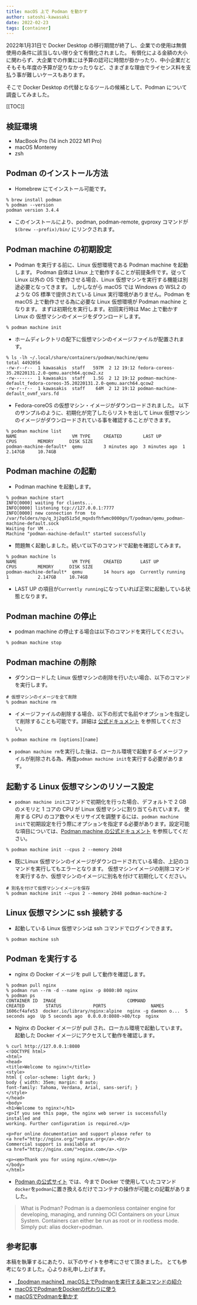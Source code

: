 ```yaml
---
title: macOS 上で Podman を動かす
author: satoshi-kawasaki
date: 2022-02-23
tags: [container]
---
```

2022年1月31日で Docker Desktop の移行期間が終了し、企業での使用は無償使用の条件に該当しない限り全て有償化されました。 
有償化による金額の大小に関わらず、大企業での作業には予算の認可に時間が掛かったり、中小企業だとそもそも年度の予算が足りなかったりなど、さまざまな理由でライセンス料を支払う事が難しいケースもあります。

そこで Docker Desktop の代替となるツールの候補として、Podman について調査してみました。

[[TOC]]

## 検証環境 
- MacBook Pro (14 inch 2022 M1 Pro)
- macOS Monterey
- zsh

## Podman のインストール方法
- Homebrew にてインストール可能です。
```shell
% brew install podman
% podman --version
podman version 3.4.4
```

- このインストールにより、podman, podman-remote, gvproxy コマンドが `$(brew --prefix)/bin/` にリンクされます。

## Podman machine の初期設定
- Podman を実行する前に、Linux 仮想環境である Podman machine を起動します。
Podman 自体は Linux 上で動作することが前提条件です。従って Linux 以外の OS で動作させる場合、Linux 仮想マシンを実行する機能は別途必要となってきます。
しかしながら macOS では Windows の WSL2 のような OS 標準で提供されている Linux 実行環境がありません。Podman を macOS 上で動作させる為に必要な Linux 仮想環境が Podman machine となります。
まずは初期化を実行します。初回実行時は Mac 上で動かす Linux の 仮想マシンのイメージをダウンロードします。
```shell
% podman machine init
```

- ホームディレクトリの配下に仮想マシンのイメージファイルが配置されます。
```shell
% ls -lh ~/.local/share/containers/podman/machine/qemu
total 4492056
-rw-r--r--  1 kawasakis  staff   597M  2 12 19:12 fedora-coreos-35.20220131.2.0-qemu.aarch64.qcow2.xz
-rw-------  1 kawasakis  staff   1.5G  2 12 19:12 podman-machine-default_fedora-coreos-35.20220131.2.0-qemu.aarch64.qcow2
-rw-r--r--  1 kawasakis  staff    64M  2 12 19:12 podman-machine-default_ovmf_vars.fd
```

- Fedora-coreOS の仮想マシン・イメージがダウンロードされました。
以下のサンプルのように、初期化が完了したらリストを出して Linux 仮想マシンのイメージがダウンロードされている事を確認することができます。
```shell
% podman machine list
NAME                     VM TYPE     CREATED        LAST UP        CPUS        MEMORY      DISK SIZE
podman-machine-default*  qemu        3 minutes ago  3 minutes ago  1           2.147GB     10.74GB
```

## Podman machine の起動
- Podman machine を起動します。
```shell
% podman machine start
INFO[0000] waiting for clients...
INFO[0000] listening tcp://127.0.0.1:7777
INFO[0000] new connection from  to /var/folders/np/q_3j2qd51z5d_mqxdsfhfwmc0000gn/T/podman/qemu_podman-machine-default.sock
Waiting for VM ...
Machine "podman-machine-default" started successfully
```

- 問題無く起動しました。続いて以下のコマンドで起動を確認してみます。
```shell
% podman machine ls
NAME                     VM TYPE     CREATED       LAST UP            CPUS        MEMORY      DISK SIZE
podman-machine-default*  qemu        14 hours ago  Currently running  1           2.147GB     10.74GB
```

- LAST UP の項目が`Currently running`になっていれば正常に起動している状態となります。

## Podman machine の停止
- podman machine の停止する場合は以下のコマンドを実行してください。
```shell
% podman machine stop
```

## Podman machine の削除
- ダウンロードした  Linux 仮想マシンの削除を行いたい場合、以下のコマンドを実行します。
```shell
# 仮想マシンのイメージを全て削除
% podman machine rm
```

- イメージファイルの削除する場合、以下の形式で名前やオプションを指定して削除することも可能です。詳細は [公式ドキュメント](https://docs.podman.io/en/latest/markdown/podman-machine-rm.1.html) を参照してください。
```shell
% podman machine rm [options][name]
```

- `podman machine rm`を実行した後は、ローカル環境で起動するイメージファイルが削除される為、再度`podman machine init`を実行する必要があります。

## 起動する Linux 仮想マシンのリソース設定
- `podman machine init`コマンドで初期化を行った場合、デフォルトで 2 GB のメモリと 1 コアの CPU が Linux 仮想マシンに割り当てられています。
使用する CPU のコア数やメモリサイズを調整するには、`podman machine init`で初期設定を行う際にオプションを指定する必要があります。設定可能な項目については、[Podman machine の公式ドキュメント](https://docs.podman.io/en/latest/markdown/podman-machine-init.1.html) を参照してください。
```shell
% podman machine init --cpus 2 --memory 2048
```

- 既にLinux 仮想マシンのイメージがダウンロードされている場合、上記のコマンドを実行してもエラーとなります。
仮想マシンイメージの削除コマンドを実行するか、仮想マシンのイメージに別名を付けて初期化してください。
```shell
# 別名を付けて仮想マシンイメージを保存
% podman machine init --cpus 2 --memory 2048 podman-machine-2
```

## Linux 仮想マシンに ssh 接続する
- 起動している Linux 仮想マシンは ssh コマンドでログインできます。
```shell
% podman machine ssh
```

## Podman を実行する
- nginx の Docker イメージを pull して動作を確認します。
```shell
% podman pull nginx
% podman run --rm -d --name nginx -p 8080:80 nginx
% podman ps
CONTAINER ID  IMAGE                           COMMAND               CREATED        STATUS            PORTS                 NAMES
1606cf4afe53  docker.io/library/nginx:alpine  nginx -g daemon o...  5 seconds ago  Up 5 seconds ago  0.0.0.0:8080->80/tcp  nginx
```

- Nginx の Docker イメージが pull され、ローカル環境で起動しています。
起動した Docker イメージにアクセスして動作を確認します。
```shell
% curl http://127.0.0.1:8080
<!DOCTYPE html>
<html>
<head>
<title>Welcome to nginx!</title>
<style>
html { color-scheme: light dark; }
body { width: 35em; margin: 0 auto;
font-family: Tahoma, Verdana, Arial, sans-serif; }
</style>
</head>
<body>
<h1>Welcome to nginx!</h1>
<p>If you see this page, the nginx web server is successfully installed and
working. Further configuration is required.</p>

<p>For online documentation and support please refer to
<a href="http://nginx.org/">nginx.org</a>.<br/>
Commercial support is available at
<a href="http://nginx.com/">nginx.com</a>.</p>

<p><em>Thank you for using nginx.</em></p>
</body>
</html>
```

- [Podman の公式サイト](https://podman.io/) では、今まで Docker で使用していたコマンド`docker`を`podman`に置き換えるだけでコンテナの操作が可能との記載がありました。
> What is Podman? Podman is a daemonless container engine for developing, managing, and running OCI Containers on your Linux System. Containers can either be run as root or in rootless mode. Simply put: alias docker=podman.  

## 参考記事
本稿を執筆するにあたり、以下のサイトを参考にさせて頂きました。
とても参考になりました。心よりお礼申し上げます。

- [【podman machine】macOS上でPodmanを実行する新コマンドの紹介](https://rheb.hatenablog.com/entry/podman-machine)
- [macOSでPodmanをDockerの代わりに使う](https://zenn.dev/polyomino/articles/podman-introduction)
- [macOSでPodmanを動かす](https://tech.virtualtech.jp/entry/2021/11/15/182523)
